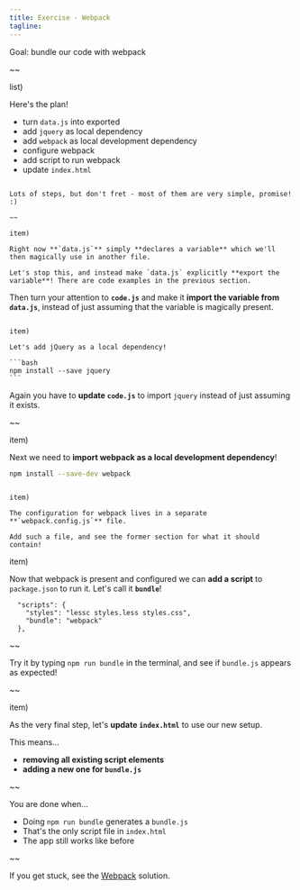 ```yaml
---
title: Exercise - Webpack
tagline: 
---
```


<div class="goal"></div>

Goal: bundle our code with webpack

~~

list)

Here's the plan!

* turn `data.js` into exported
* add `jquery` as local dependency
* add `webpack` as local development dependency
* configure webpack
* add script to run webpack
* update `index.html`

~~~

Lots of steps, but don't fret - most of them are very simple, promise! :)

~~

item)

Right now **`data.js`** simply **declares a variable** which we'll then magically use in another file.

Let's stop this, and instead make `data.js` explicitly **export the variable**! There are code examples in the previous section.

~~~

Then turn your attention to **`code.js`** and make it **import the variable from `data.js`**, instead of just assuming that the variable is magically present.

~~~

item)

Let's add jQuery as a local dependency!

```bash
npm install --save jquery
```

~~~~

Again you have to **update `code.js`** to import `jquery` instead of just assuming it exists.

~~

item)

Next we need to **import webpack as a local development dependency**!

```bash
npm install --save-dev webpack
```

~~~

item)

The configuration for webpack lives in a separate **`webpack.config.js`** file. 

Add such a file, and see the former section for what it should contain!

~~~

item)

Now that webpack is present and configured we can **add a script** to `package.json` to run it. Let's call it **`bundle`**!

```
  "scripts": {
    "styles": "lessc styles.less styles.css",
    "bundle": "webpack"
  },
```

~~

Try it by typing `npm run bundle` in the terminal, and see if `bundle.js` appears as expected!

~~

item)

As the very final step, let's **update `index.html`** to use our new setup.

This means...

* **removing all existing script elements**
* **adding a new one for `bundle.js`**

~~

<div class="checklist"></div>

You are done when...

* Doing `npm run bundle` generates a `bundle.js`
* That's the only script file in `index.html`
* The app still works like before


~~

<div class="solution"></div>

If you get stuck, see the [Webpack](https://github.com/krawaller/js-app-solutions/tree/master/webpack) solution.
